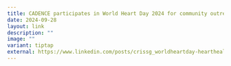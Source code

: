 ```yaml
---
title: CADENCE participates in World Heart Day 2024 for community outreach
date: 2024-09-28
layout: link
description: ""
image: ""
variant: tiptap
external: https://www.linkedin.com/posts/crissg_worldheartday-hearthealth-cardiovascularresearch-activity-7247812253662543873-L3HI?utm_source=share&utm_medium=member_desktop
---
```

